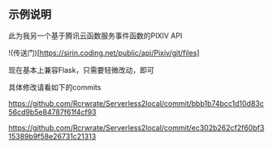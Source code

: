 ## 示例说明

此为我另一个基于腾讯云函数服务事件函数的PIXIV API

!(传送门)[https://sirin.coding.net/public/api/Pixiv/git/files]

现在基本上兼容Flask，只需要轻微改动，即可

具体修改请看如下的commits

https://github.com/Rcrwrate/Serverless2local/commit/bbb1b74bcc1d10d83c56cd9b5e84787f61f4cf93

https://github.com/Rcrwrate/Serverless2local/commit/ec302b262cf2f60bf315389b9f58e26731c21313